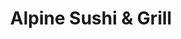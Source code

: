 ---
layout: place
title: "Alpine Sushi & Grill"
permalink: /california/alpine/alpine-sushi-grill.html
stateAbbr: CA
stateName: California
cityName: Alpine
seo:
  name: "Alpine Sushi & Grill"
  type: Restaurant
  links: null
description: "Looking for sushi in Alpine, California? Check out Alpine Sushi & Grill for a delightful Japanese dining experience. Enjoy a variety of sushi and other dishe..."
place_id: ChIJW1Utto1g2YARkZpsLXtmePk
photos:
  - name: >-
      places/ChIJW1Utto1g2YARkZpsLXtmePk/photos/AeeoHcLH-mCXQlSkBl7gaQfjvzY0f4mMz0TeHNwRxQBIKN7h-992qKecqq0j3dyWXXdIfO7Dn5lMdwIUqs-NebgqI0x07xg-h90v4xDFkglLHdE2J-AqEgyOiEe6zcvZgcENZmbCnR9KNrG3LhsexnGYIe-tgmLqTa7GK7xShuDhHP3pgNFxNIK1kOhSGcwRRRJE7wDkFCrDLJe4eoZhjpATWxZDB0eO-ghY-m9E_gfx5wmxszvMTTdHhr0nhG44nqubjTtom6XSfSy001Q55H8Frand4R5dMMTZfiUrMfGJFPtGjYqgOeSKvV-y4pQ1tzL87gHhXbJ6zcA_RJ3fXUv7RdlaGR11VYo_PQC9wqngP6tS5tzHOEKSGo3COuXYMX5ZXZHt18a-gTdpbZg_K44djQ3_fZyddwbBTywnsUTUmw3PXQ
    widthPx: 4160
    heightPx: 2336
    authorAttributions:
      - displayName: 松本裕美子
        uri: https://maps.google.com/maps/contrib/111662843088694631264
        photoUri: >-
          https://lh3.googleusercontent.com/a-/ALV-UjVKKZxzFVJs3U1YJy_bTC5DJD3vk5Ykcbxyqt4_Qf_XGhfx2itTOg=s100-p-k-no-mo
    flagContentUri: >-
      https://www.google.com/local/imagery/report/?cb_client=maps_api_places.places_api&image_key=!1e10!2sCIHM0ogKEICAgID42OndWQ&hl=en-US
    googleMapsUri: >-
      https://www.google.com/maps/place//data=!3m4!1e2!3m2!1sCIHM0ogKEICAgID42OndWQ!2e10!4m2!3m1!1s0x80d9608db62d555b:0xf978667b2d6c9a91
  - name: >-
      places/ChIJW1Utto1g2YARkZpsLXtmePk/photos/AeeoHcLWDYQ75JEEATGyfGWMvSmyFsfSYQO05DBjbaN-IFw2ceWJyAGBXF2rKpT8MUDrFrUsGCv2KVKFk6E9ZSe4yDLi1MLH6GxA5TiuvPbXMKzNYQ03OpbdfD95c3wEBGSaJNKsPnPUcB9nAqYkEDKoSzfCsmVv_z-mYLuK4zk4Faelsu93t2rqo1N4qNnD7qniCwDEArL-TmgTjQ0Ywe2xMd9Ybhy37WL9j_uybhHjHmaJG8LeSFJAtlfNt9H8hWiWaQvK0-Mlk7xM3fhd7vbseeilq2v6DBhkLu7Ft3V4bchZu9rxK_-XNj8ue_Im2ATwqx2-o8Mbjeo4Gpr584hv9siO8MQ_dSoZkqqb_D0hLbzYZQaklCt9Pd4cbsdt2tDh0S4kbu8wy41-PHeWQGzzgLw5JTWBe2br9QpjeCZHGeLF-A
    widthPx: 4000
    heightPx: 3000
    authorAttributions:
      - displayName: Anthony M.
        uri: https://maps.google.com/maps/contrib/111124474319658847451
        photoUri: >-
          https://lh3.googleusercontent.com/a-/ALV-UjVUR7K7ROtO1ctKWGj_CaLJZeL1WSSTQhQm_4yKTFX4U4PpjmPw=s100-p-k-no-mo
    flagContentUri: >-
      https://www.google.com/local/imagery/report/?cb_client=maps_api_places.places_api&image_key=!1e10!2sCIHM0ogKEICAgIDdmbnhGA&hl=en-US
    googleMapsUri: >-
      https://www.google.com/maps/place//data=!3m4!1e2!3m2!1sCIHM0ogKEICAgIDdmbnhGA!2e10!4m2!3m1!1s0x80d9608db62d555b:0xf978667b2d6c9a91
  - name: >-
      places/ChIJW1Utto1g2YARkZpsLXtmePk/photos/AeeoHcKsTtVwOni9_z34F68GB7EI9X3Mc21U-XD26y8lBPN2SpTV96ejPCLCn3VTcxyKeNAfoDl-U_xXlAmLG8qnGfj98-6bK4IQVgU_suhgKXBd0m9CGmyuYV-S7KsoKEXkkpJF9mGGPyGzn7Z-_zhsxfUyGJUUtvY-f4rbBDSacE3mBk0ca1QgYZDJ_mmZDHqm5ZmxNtUtDJiiKeSa-9mHwBkoIkztLeL_zKTqlF_m_7kh4Kv21xtyYhNalVSKqRoTehBN9EpKCzzeOoJrRwDO7epkI1VZuADrBvGehdWTQ-7dBJ6gd72zxc-u7lXGtTC-KsYtHVwJs_1t968oBAor0-dSFj_b9GEumwT9cxunDO3JXPGrq0qElVFGPP3X_CCfZgs845AkvYyejLKfjZ6deVJSYW2pHLz1JFkH0NEKRp2rQQ4v
    widthPx: 4032
    heightPx: 3024
    authorAttributions:
      - displayName: gordogarbo
        uri: https://maps.google.com/maps/contrib/100334716316753033239
        photoUri: >-
          https://lh3.googleusercontent.com/a-/ALV-UjXr9EZ0xdm6EMSC0dXSJQMwAwhbTCLVX3ZYVUXg7bHect-BtgVJ=s100-p-k-no-mo
    flagContentUri: >-
      https://www.google.com/local/imagery/report/?cb_client=maps_api_places.places_api&image_key=!1e10!2sCIHM0ogKEICAgIDJ_pKClQE&hl=en-US
    googleMapsUri: >-
      https://www.google.com/maps/place//data=!3m4!1e2!3m2!1sCIHM0ogKEICAgIDJ_pKClQE!2e10!4m2!3m1!1s0x80d9608db62d555b:0xf978667b2d6c9a91
  - name: >-
      places/ChIJW1Utto1g2YARkZpsLXtmePk/photos/AeeoHcLubAfxbftlRP4gBsVUj0S0C1vcup6gYU5Kzt3Ts1d7u8jT-V2MM0h9PkLhw6Jznp-7OgYnIMLhNHVIIo_LAJpq-Yg5k7lpN70y2v2_2dnarrYcQ7NPnO1n7O--sHAAsCSEwx05iNZsxBcSPyyBLuS_Z10-J-l9BERDQMis0QdqOyM2dDgk2H9g1ePbOEF71pca23U5qQGYa25dlvpG7H27LkqLXPYUMVm2iUKnL8VlcGUzYRz-Wqzzx_g72VcAJRfmzg6-yEuN5vr5wTwixUDyoFpwYw3pw8bmV7I4ya3jVnHPzWhKaXSf77UAoZa15oMF8B549HC5xh9vxnKNtEE58OQIQ-L2XGXkrEeJ6YQbBmIFj5o8IMLxZ-Pg6KtcE5IR3PyFyyDJA-Lq2aupJH6yhiR0M6cou2-fOvqkpuLNa4M
    widthPx: 4080
    heightPx: 3072
    authorAttributions:
      - displayName: Luke Shiras
        uri: https://maps.google.com/maps/contrib/104481399338569826796
        photoUri: >-
          https://lh3.googleusercontent.com/a-/ALV-UjUfkuMHfPMa2o64ASqWUplAhM4MxiE_KS1uHENP9iDPN8w_TN73=s100-p-k-no-mo
    flagContentUri: >-
      https://www.google.com/local/imagery/report/?cb_client=maps_api_places.places_api&image_key=!1e10!2sCIHM0ogKEICAgIC1od-IkQE&hl=en-US
    googleMapsUri: >-
      https://www.google.com/maps/place//data=!3m4!1e2!3m2!1sCIHM0ogKEICAgIC1od-IkQE!2e10!4m2!3m1!1s0x80d9608db62d555b:0xf978667b2d6c9a91
  - name: >-
      places/ChIJW1Utto1g2YARkZpsLXtmePk/photos/AeeoHcJStCD6PSiL6E0mHs3L9oIIg-Mxc4OpYtvaRksMn9FGLwqJNHUapldUJZW3Ye1WqvAsdukWeorwfpRZDlJ5M0rX-EkwWu8PuSbSwlMVq5CQNB8thKS3fsR-kTPtYtfHh434HlotCDbDdGWUkNXjf5irNfDRmitD2OUnYW0sOHRrvqZ7edZI6IDhnTYaT4CuSOgvSnjSPfhqeUKIfmHliKIZrIoYgEzJe32jENKf1z16da70Lnqml9blkyJ6IztIOiSNzULNJAgGuXTu4sobgmgocWj8kNnFtV6Izq5uqkykN95IeHrfZZ_IjI_683F5K0qqzLiZam0oi7Hpu_TR05CCQpH2PqaxVyNg0wFpqGSkNBySk5UVSvpzS30jxq78GPAJet0HqqXMQD6o101T5fiqmGM-QBAX7uji8QmIp7uGHQ
    widthPx: 3000
    heightPx: 4000
    authorAttributions:
      - displayName: Perez perez-K
        uri: https://maps.google.com/maps/contrib/105664614345450255851
        photoUri: >-
          https://lh3.googleusercontent.com/a-/ALV-UjWCO2i9vR2Avrs_6gWLC_m4_3u4ObRszwfcBZWJ9zQqDBcuuMLP=s100-p-k-no-mo
    flagContentUri: >-
      https://www.google.com/local/imagery/report/?cb_client=maps_api_places.places_api&image_key=!1e10!2sCIHM0ogKEICAgIDezaOnLw&hl=en-US
    googleMapsUri: >-
      https://www.google.com/maps/place//data=!3m4!1e2!3m2!1sCIHM0ogKEICAgIDezaOnLw!2e10!4m2!3m1!1s0x80d9608db62d555b:0xf978667b2d6c9a91
  - name: >-
      places/ChIJW1Utto1g2YARkZpsLXtmePk/photos/AeeoHcJDLuSoSbc3JhRxEUmNwd2T9R3M4bJTMUQFQ6eeHjwH7r-pAJDqhex62FQpsWKx648mjKlhN1_jC5Jo__wxBOZO-LrkAJNSJFirY2SEuGPGrOowl7XckcXBp5LPmqF1iPOCRPpPIsbjaGLdap_533w7HPFppFFKotB_tRBcbJBGLOQdgqtCcHM2GvVbJSsttJfWL2k1jrr494hiFefMSzFQJH373OGEFTAGFTPqJso84Y4iFKvyX8bLg3snhP1Sii0UrRaWygKevk0nAIj5wzVcN3PGW0fjatr9lrwnqpPw7sHQf2XSh3h2YqcX69gEFdp4duqTRfT0hF8AO2ewlWaoz6QwzQ8KAZll3r35BvPOliaZ5L3gXKlEbpj6QJHpYopuYpsEJ-xKjE51bcwB0sQ7ilCCznaC4DNqX1-Ivar-LQ
    widthPx: 4032
    heightPx: 3024
    authorAttributions:
      - displayName: Anthony M.
        uri: https://maps.google.com/maps/contrib/111124474319658847451
        photoUri: >-
          https://lh3.googleusercontent.com/a-/ALV-UjVUR7K7ROtO1ctKWGj_CaLJZeL1WSSTQhQm_4yKTFX4U4PpjmPw=s100-p-k-no-mo
    flagContentUri: >-
      https://www.google.com/local/imagery/report/?cb_client=maps_api_places.places_api&image_key=!1e10!2sCIHM0ogKEICAgIDeqN3nLg&hl=en-US
    googleMapsUri: >-
      https://www.google.com/maps/place//data=!3m4!1e2!3m2!1sCIHM0ogKEICAgIDeqN3nLg!2e10!4m2!3m1!1s0x80d9608db62d555b:0xf978667b2d6c9a91
  - name: >-
      places/ChIJW1Utto1g2YARkZpsLXtmePk/photos/AeeoHcJSS2bXUi8E4UjelBQc0pKxxCrS4_PwtF_xPpXymuNGE9zmYFGivnwwnDrlRhM5hGojlWtcEnGty0mIoc1pTLiVEnQxayzO7AAwMBWOhzCgI5zMgRs1mH1gWRCgVjhhf6JrM4rcLsDv226VgVglBtcgRyKolPvvXpGs3rxQ9kgzxEKvqCb6MdKLHaie1Di5uiiq9iaph4Js49RIkMAKV9q5KHvv8N_w9b4jLV4fD8F_JbDRkh14qxRkFsfqnFm-7He42PbjFZIDgj1ixbimYZIMvIpC0jL0ZA2I2F-_MoEGDBxlcQb_-wfp0keXyBzY7jDTB1MqyxuaDYs24ZCA25eCV3he7zDGNw4jeLnujz-9Wf7ESQFj-yv55JoQJSxPIEwQS_UwTrxaxXlBhsrjI2RdQsRs8P-DVVz0KS3h0DtUQg
    widthPx: 3024
    heightPx: 4032
    authorAttributions:
      - displayName: Eric Raymond
        uri: https://maps.google.com/maps/contrib/104676058139041841538
        photoUri: >-
          https://lh3.googleusercontent.com/a/ACg8ocJrh-_cxP37XUidRXQSj834PB6BtvQ62nJkadsJAf0uE7OegQ=s100-p-k-no-mo
    flagContentUri: >-
      https://www.google.com/local/imagery/report/?cb_client=maps_api_places.places_api&image_key=!1e10!2sCIHM0ogKEICAgICewODKHA&hl=en-US
    googleMapsUri: >-
      https://www.google.com/maps/place//data=!3m4!1e2!3m2!1sCIHM0ogKEICAgICewODKHA!2e10!4m2!3m1!1s0x80d9608db62d555b:0xf978667b2d6c9a91
  - name: >-
      places/ChIJW1Utto1g2YARkZpsLXtmePk/photos/AeeoHcJbpHiRyaZE6cB_gVglIl1-ABIDLdERJgygyRC9AXv96KeS0adVMWrdxY6avvZfIgzpBMi8wsdODN-F4P9fTOk5l3gmbIg0zb3BmVu50IgZ0UtrtTaSXN5sDmGHxj_pSkvGEmK0pJN-LQTADN-Yjo5fvJtXoO1C_BLVqeJq99qW2XZSCRAIezj-y-MbX1fmVcJ_LczbYTbVbCVLOO12IJw50qqwWji6VxfWsMmU99c7jmSFJAa1n6BjLRbM-EarKTo59805QTxTJ7uLPmVrlgeaw4pKBth_KQfbpcRm3QgP9ou7l3EjBLqOhyMY28MhNQVZEEntnjrkV1jjPkfts8U3XGfO6auvgZBp2Y6-aFZ2mhLG5mqfZD4GWiH-j0MccLeY2tkalkyxxL5nchVgWE8kRerrIJ62kwjEXw5-q6cDHsr2
    widthPx: 3000
    heightPx: 4000
    authorAttributions:
      - displayName: Veronica Luna
        uri: https://maps.google.com/maps/contrib/115048917768520668812
        photoUri: >-
          https://lh3.googleusercontent.com/a-/ALV-UjUvQYhOQtpJosFsQGCx49JsYJeU4rbsFNPki2PreTCA6nbfC0dNRA=s100-p-k-no-mo
    flagContentUri: >-
      https://www.google.com/local/imagery/report/?cb_client=maps_api_places.places_api&image_key=!1e10!2sCIHM0ogKEICAgMDA1Ifu2gE&hl=en-US
    googleMapsUri: >-
      https://www.google.com/maps/place//data=!3m4!1e2!3m2!1sCIHM0ogKEICAgMDA1Ifu2gE!2e10!4m2!3m1!1s0x80d9608db62d555b:0xf978667b2d6c9a91
  - name: >-
      places/ChIJW1Utto1g2YARkZpsLXtmePk/photos/AeeoHcIZX-ITgGOgiv5RyD3O00TIoig9TK8jdZpfwOzihxHKoBE7M4bryg-SnADyxVfBsiyHElrMHX44lP7WlQQmmczCh1xPVxSxsvu0cJJfT_hHVdmdRpUOPBxibUYibAmYr_KCndz8AgV55LpcTnyWnDBPif6Ohw9FK18vQyvK9Z2MHBaDqzncplMxGzY_pzZuMJd7UJmBIOKX6M79bK9-pheQRXJ-c_M0DE80ctlZVluKlhMF81gYCg5IZFdeiPB4tgtr_WNDdpQKc6QaIy4Sq8qYhc0Q_ILEJEW-kk1XdxPPRNVtdRfRf1su_-TBRd3MfKynuPsBV3t3RJM6ND8h8kFzmWCHkO3_1nYYblXFwBBkjVzaZfrCnAmt4ZDvw3nIKzTGMv2th1824fGShfHMDgyVlE7eWCIdQdiJUVqjaed7dFfo
    widthPx: 2560
    heightPx: 1440
    authorAttributions:
      - displayName: Brian McIntosh
        uri: https://maps.google.com/maps/contrib/101719762713018311651
        photoUri: >-
          https://lh3.googleusercontent.com/a-/ALV-UjVwlri2VvcFNRpCVmrYwvW1yYuxhX-cy7eHUCiTCHihd4kz910=s100-p-k-no-mo
    flagContentUri: >-
      https://www.google.com/local/imagery/report/?cb_client=maps_api_places.places_api&image_key=!1e10!2sCIHM0ogKEICAgIDEob6e9QE&hl=en-US
    googleMapsUri: >-
      https://www.google.com/maps/place//data=!3m4!1e2!3m2!1sCIHM0ogKEICAgIDEob6e9QE!2e10!4m2!3m1!1s0x80d9608db62d555b:0xf978667b2d6c9a91
  - name: >-
      places/ChIJW1Utto1g2YARkZpsLXtmePk/photos/AeeoHcJct_vZlzzaeNgxjvx26fGdNQOqAQxBBmUac56J-CksqPmIGKVEgVw3uvveWclGcdasZuwrkWi33nKukAxGSuUK8oybKUVrq9ln-cHhS5fWp5DOqi2G7alNPebC01hbXzPQ9meYvvkPSO_P7-sRic5sPDzE5i-Zd3GjJf8agSx8JILz8r9nuPTmWWWDFoh_aNthghtrs_-tTjxZ13ZEK-D3CzO7f5aDqfboc52Sa0se2EMP9JviLNGJe0wDdfi9CHl36HV8LUVS_JJPL3ynmA4_9X0FqRd1PDhowMHFcPhR_AeGjnfkbeK7E-4WoN5xOV15HMB4XEnanswPAJsir9_R1pn8ozQZjA7cuPx-l37S-VpC_bgwqJ15-W6XY0ASVn-Q9lqXWKMfl5o3TI5NxO0e_xp7TTt4yOfZN4rx_czuXn9t
    widthPx: 3024
    heightPx: 4032
    authorAttributions:
      - displayName: Brian P
        uri: https://maps.google.com/maps/contrib/112610368419579311974
        photoUri: >-
          https://lh3.googleusercontent.com/a/ACg8ocLn4__dRXW47dvbaWrQmgMQ0K22L_-zdVtCFbvXOsDnbTckEQ=s100-p-k-no-mo
    flagContentUri: >-
      https://www.google.com/local/imagery/report/?cb_client=maps_api_places.places_api&image_key=!1e10!2sCIHM0ogKEICAgICE7qjGzQE&hl=en-US
    googleMapsUri: >-
      https://www.google.com/maps/place//data=!3m4!1e2!3m2!1sCIHM0ogKEICAgICE7qjGzQE!2e10!4m2!3m1!1s0x80d9608db62d555b:0xf978667b2d6c9a91
address: '1347 Tavern Rd # 28B, Alpine, CA 91901, USA'
street: '1347 Tavern Rd # 28B'
city: Alpine
state: CA
zip: '91901'
country: USA
neighborhood: null
latitude: '32.837004'
longitude: '-116.777279'
accessibility_options:
  wheelchairAccessibleParking: true
  wheelchairAccessibleEntrance: true
  wheelchairAccessibleRestroom: true
  wheelchairAccessibleSeating: true
business_status: OPERATIONAL
name: Alpine Sushi & Grill
google_maps_links:
  directionsUri: >-
    https://www.google.com/maps/dir//''/data=!4m7!4m6!1m1!4e2!1m2!1m1!1s0x80d9608db62d555b:0xf978667b2d6c9a91!3e0
  placeUri: https://maps.google.com/?cid=17976230591878437521
  writeAReviewUri: >-
    https://www.google.com/maps/place//data=!4m3!3m2!1s0x80d9608db62d555b:0xf978667b2d6c9a91!12e1
  reviewsUri: >-
    https://www.google.com/maps/place//data=!4m4!3m3!1s0x80d9608db62d555b:0xf978667b2d6c9a91!9m1!1b1
  photosUri: >-
    https://www.google.com/maps/place//data=!4m3!3m2!1s0x80d9608db62d555b:0xf978667b2d6c9a91!10e5
primary_type: Sushi Restaurant
opening_hours:
  regular: null
  current: null
secondary_opening_hours:
  regular:
    weekdayDescriptions: null
    type: null
  current:
    weekdayDescriptions: null
    type: null
phone: null
price_level: null
price_range: null
rating: null
rating_count: 0
website: null
reviews: null
parking_options: null
payment_options: null
allow_dogs: null
curbside_pickup: null
delivery: null
dine_in: null
good_for_children: null
good_for_groups: null
good_for_sports: null
live_music: null
menu_for_children: null
outdoor_seating: null
reservable: null
restroom: null
serves_beer: null
serves_breakfast: null
serves_brunch: null
serves_cocktails: null
serves_coffee: null
serves_dinner: null
serves_dessert: null
serves_lunch: null
serves_vegetarian_food: null
serves_wine: null
takeout: null
summary: null

---
